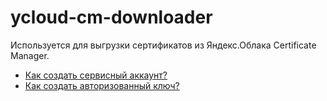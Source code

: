 # ycloud-cm-downloader

Используется для выгрузки сертификатов из Яндекс.Облака Certificate Manager.

- [Как создать сервисный аккаунт?](https://cloud.yandex.ru/docs/iam/concepts/users/service-accounts)
- [Как создать авторизованный ключ?](https://cloud.yandex.ru/docs/iam/operations/authorized-key/create)